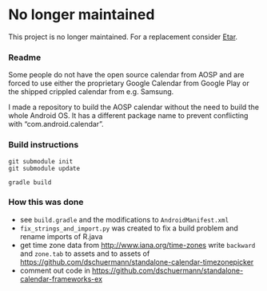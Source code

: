 # No longer maintained

This project is no longer maintained. For a replacement consider [Etar](https://github.com/xsoh/Etar-Calendar).

### Readme

Some people do not have the open source calendar from AOSP and are forced to use either the proprietary Google Calendar from Google Play or the shipped crippled calendar from e.g. Samsung.

I made a repository to build the AOSP calendar without the need to build the whole Android OS. It has a different package name to prevent conflicting with “com.android.calendar”.

### Build instructions

    git submodule init
    git submodule update
    
    gradle build
    

### How this was done

- see `build.gradle` and the modifications to `AndroidManifest.xml`
- `fix_strings_and_import.py` was created to fix a build problem and rename imports of R.java
- get time zone data from http://www.iana.org/time-zones write `backward` and `zone.tab` to assets and to assets of https://github.com/dschuermann/standalone-calendar-timezonepicker
- comment out code in https://github.com/dschuermann/standalone-calendar-frameworks-ex